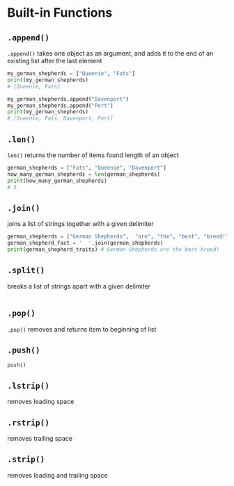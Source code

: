 # Built-in Functions

## `.append()`
`.append()` takes  one object as an argument, and adds it to the end of an existing list after the last element

```py
my_german_shepherds = ["Queenie", "Fats"]
print(my_german_shepherds)
# [Queenie, Fats]

my_german_shepherds.append("Davenport")
my_german_shepherds.append("Port")
print(my_german_shepherds)
# [Queenie, Fats, Davenport, Port]
```
## `.len()`
`len()` returns the number of items found length of an object

```py
german_shepherds = ["Fats", "Queenie", "Davenport"]
how_many_german_shepherds = len(german_shepherds)
print(how_many_german_shepherds)
# 3
```

## `.join()`
joins a list of strings together with a given delimiter

```py
german_shepherds = ["German Shepherds",  "are", "the", "best", "breed!"]
german_shepherd_fact = '  '.join(german_shepherds)
print(german_shepherd_traits) # German Shepherds are the best breed!
```

## `.split()`
breaks a list of strings apart with a given delimiter

```py
```

## `.pop()`
`.pop()` removes and returns item to beginning of list

## `.push()`
`push()`

## `.lstrip()`
removes leading space

## `.rstrip()`
removes trailing space

## `.strip()`
removes leading and trailing space